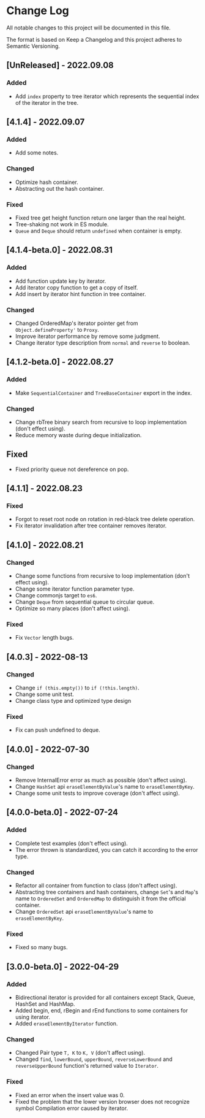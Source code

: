 # Change Log

All notable changes to this project will be documented in this file.

The format is based on Keep a Changelog and this project adheres to Semantic Versioning.

## [UnReleased] - 2022.09.08

### Added

- Add `index` property to tree iterator which represents the sequential index of the iterator in the tree.

## [4.1.4] - 2022.09.07

### Added

- Add some notes.

### Changed

- Optimize hash container.
- Abstracting out the hash container.

### Fixed

- Fixed tree get height function return one larger than the real height.
- Tree-shaking not work in ES module.
- `Queue` and `Deque` should return `undefined` when container is empty.

## [4.1.4-beta.0] - 2022.08.31

### Added

- Add function update key by iterator.
- Add iterator copy function to get a copy of itself.
- Add insert by iterator hint function in tree container.

### Changed

- Changed OrderedMap's iterator pointer get from `Object.defineProperty'` to  `Proxy`.
- Improve iterator performance by remove some judgment.
- Change iterator type description from `normal` and `reverse` to boolean.

## [4.1.2-beta.0] - 2022.08.27

### Added

- Make `SequentialContainer` and `TreeBaseContainer` export in the index.

### Changed

- Change rbTree binary search from recursive to loop implementation (don't effect using).
- Reduce memory waste during deque initialization.

## Fixed

- Fixed priority queue not dereference on pop.

## [4.1.1] - 2022.08.23

### Fixed

- Forgot to reset root node on rotation in red-black tree delete operation.
- Fix iterator invalidation after tree container removes iterator.

## [4.1.0] - 2022.08.21

### Changed

- Change some functions from recursive to loop implementation (don't effect using).
- Change some iterator function parameter type.
- Change commonjs target to `es6`.
- Change `Deque` from sequential queue to circular queue.
- Optimize so many places (don't affect using).

### Fixed

- Fix `Vector` length bugs.

## [4.0.3] - 2022-08-13

### Changed

- Change `if (this.empty())` to `if (!this.length)`.
- Change some unit test.
- Change class type and optimized type design

### Fixed

- Fix can push undefined to deque.

## [4.0.0] - 2022-07-30

### Changed

- Remove InternalError error as much as possible (don't affect using).
- Change `HashSet` api `eraseElementByValue`'s name to `eraseElementByKey`.
- Change some unit tests to improve coverage (don't affect using).

## [4.0.0-beta.0] - 2022-07-24

### Added

- Complete test examples (don't effect using).
- The error thrown is standardized, you can catch it according to the error type.

### Changed

- Refactor all container from function to class (don't affect using).
- Abstracting tree containers and hash containers, change `Set`'s and `Map`'s name to `OrderedSet` and `OrderedMap` to distinguish it from the official container.
- Change `OrderedSet` api `eraseElementByValue`'s name to `eraseElementByKey`.

### Fixed

- Fixed so many bugs.

## [3.0.0-beta.0] - 2022-04-29

### Added

- Bidirectional iterator is provided for all containers except Stack, Queue, HashSet and HashMap.
- Added begin, end, rBegin and rEnd functions to some containers for using iterator.
- Added `eraseElementByIterator` function.

### Changed

- Changed Pair type `T, K` to `K, V` (don't affect using).
- Changed `find`, `lowerBound`, `upperBound`, `reverseLowerBound` and `reverseUpperBound` function's returned value to `Iterator`.

### Fixed

- Fixed an error when the insert value was 0.
- Fixed the problem that the lower version browser does not recognize symbol Compilation error caused by iterator.
